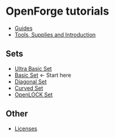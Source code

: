# OpenForge tutorials

* [Guides](guides/README.md)
* [Tools, Supplies and Introduction](sets/README.md)

## Sets

* [Ultra Basic Set](sets/ultra_basic.md)
* [Basic Set](sets/basic.md) <- Start here
* [Diagonal Set](sets/diagonal.md)
* [Curved Set](sets/curved.md)
* [OpenLOCK Set](sets/openlock.md)
<!--
* [Hallway Set](hallway.md)
* [Options](options.md)
-->

## Other

* [Licenses](license.md)
